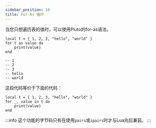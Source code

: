 ```yaml
---
sidebar_position: 10
title: For-As 循环
---
```

当您只想遍历表的值时，可以使用Pluto的for-as语法。
```pluto showLineNumbers title="新方法"
local t = { 1, 2, 3, "hello", "world" }
for t as value do
    print(value)
end

-- 1
-- 2
-- 3
-- hello
-- world
```
这段代码等价于下面的代码：
```pluto showLineNumbers title="Old Code"
local t = { 1, 2, 3, "hello", "world" }
for _, value in t do
    print(value)
end
```

:::info
这个功能的字节码只有在使用`pairs`或`ipairs`时才与Lua向后兼容。
:::